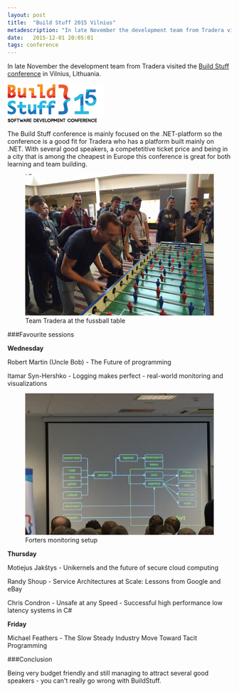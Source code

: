 ```yaml
---
layout: post
title:  "Build Stuff 2015 Vilnius"
metadescription: "In late November the development team from Tradera visited the Build Stuff conference in Vilnius, Lithuania."
date:   2015-12-01 20:05:01
tags: conference
---
```


In late November the development team from Tradera visited the [Build Stuff conference](http://buildstuff.lt/) in Vilnius, Lithuania.

<img src="/public/images/buildstuff2015/buildstuff-logo.png" alt="Build stuff logo" />

The Build Stuff conference is mainly focused on the .NET-platform so the conference is a good fit for Tradera who has a platform built mainly on .NET. With several good speakers, a competetitive ticket price and being in a city that is among the cheapest in Europe this conference is great for both learning and team building.

<figure>
	<img src="/public/images/buildstuff2015/fussball.jpg" alt="Team Tradera at the fussball table" />
	<figcaption>Team Tradera at the fussball table</figcaption>
</figure>

###Favourite sessions

**Wednesday**

Robert Martin (Uncle Bob) - The Future of programming

Itamar Syn-Hershko - Logging makes perfect - real-world monitoring and visualizations

<figure>
	<img src="/public/images/buildstuff2015/logging.jpg" alt="Forters monitoring setup" />
	<figcaption>Forters monitoring setup</figcaption>
</figure>

**Thursday**

Motiejus Jakštys - Unikernels and the future of secure cloud computing

Randy Shoup - Service Architectures at Scale: Lessons from Google and eBay

Chris Condron - Unsafe at any Speed - Successful high performance low latency systems in C#

**Friday**

Michael Feathers - The Slow Steady Industry Move Toward Tacit Programming

###Conclusion

Being very budget friendly and still managing to attract several good speakers - you can't really go wrong with BuildStuff.
